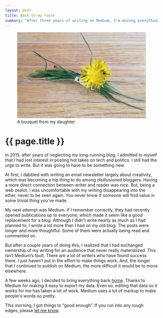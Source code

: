 ```yaml
---
layout: post
title: Back to my roots
summary: "After three years of writing on Medium, I'm moving everything back home."
---
```


<figure>
  <img src="/img/dandelion-bouquet.jpg" />
  <figcaption>A bouquet from my daughter</figcaption>
</figure>

<h1 class="large">{{ page.title }}</h1>

In 2015, after years of neglecting my long-running blog, I admitted to myself that I had lost interest in posting hot takes on tech and politics. I still had the urge to write. But it was going to have to be something new.

At first, I dabbled with writing an email newsletter largely about creativity, which was becoming a hip thing to do among disillusioned bloggers. Having a more direct connection between writer and reader was nice. But, being a web zealot, I was uncomfortable with my writing disappearing into the ether, never to be seen again. You never know if someone will find value in some trivial thing you’ve made.

My next attempt was Medium. If I remember correctly, they had recently opened publications up to everyone, which made it seem like a good replacement for a blog. Although I didn’t write nearly as much as I had planned to, I wrote a lot more than I had on my old blog. The posts were longer and more thoughtful. Some of them were actually being read and commented on.

But after a couple years of doing this, I realized that I had exchanged ownership of my writing for an audience that never really materialized. This isn’t Medium’s fault. There are a lot of writers who have found success there. I just haven’t put in the effort to make things work. And, the longer that I continued to publish on Medium, the more difficult it would be to move elsewhere.

A few weeks ago, I decided to bring everything back [home](http://www.matthewgifford.com/). Thanks to Medium for making it easy to export my data. Even so, editing that data so it works for me has taken a lot of work. Medium uses a lot of markup to make people's words so pretty.

This morning, I got things to “good enough”. If you run into any rough edges, please [let me know](mailto:hello@matthewgifford.com).
